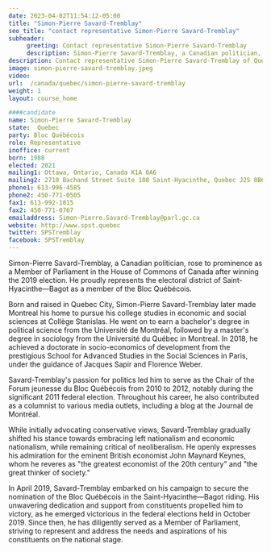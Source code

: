 ```yaml
---
date: 2023-04-02T11:54:12-05:00
title: "Simon-Pierre Savard-Tremblay"
seo_title: "contact representative Simon-Pierre Savard-Tremblay"
subheader:
     greeting: Contact representative Simon-Pierre Savard-Tremblay
     description: Simon-Pierre Savard-Tremblay, a Canadian politician, rose to prominence as a Member of Parliament in the House of Commons of Canada after winning the 2019 election.
description: Contact representative Simon-Pierre Savard-Tremblay of Quebec. Contact information for Simon-Pierre Savard-Tremblay includes email address, phone number, and mailing address.
image: simon-pierre-savard-tremblay.jpeg
video:
url:  /canada/quebec/simon-pierre-savard-tremblay
weight: 1
layout: course_home

####candidate
name: Simon-Pierre Savard-Tremblay
state:	Quebec
party: Bloc Québécois
role: Representative
inoffice: current
born: 1988
elected: 2021
mailing1: Ottawa, Ontario, Canada K1A 0A6
mailing2: 2710 Bachand Street Suite 108 Saint-Hyacinthe, Quebec J2S 8B6
phone1: 613-996-4585
phone2: 450-771-0505
fax1: 613-992-1815
fax2: 450-771-0767
emailaddress: Simon-Pierre.Savard-Tremblay@parl.gc.ca
website: http://www.spst.quebec
twitter: SPSTremblay
facebook: SPSTremblay
---
```


Simon-Pierre Savard-Tremblay, a Canadian politician, rose to prominence as a Member of Parliament in the House of Commons of Canada after winning the 2019 election. He proudly represents the electoral district of Saint-Hyacinthe—Bagot as a member of the Bloc Québécois.

Born and raised in Quebec City, Simon-Pierre Savard-Tremblay later made Montreal his home to pursue his college studies in economic and social sciences at Collège Stanislas. He went on to earn a bachelor's degree in political science from the Université de Montréal, followed by a master's degree in sociology from the Université du Québec in Montreal. In 2018, he achieved a doctorate in socio-economics of development from the prestigious School for Advanced Studies in the Social Sciences in Paris, under the guidance of Jacques Sapir and Florence Weber.

Savard-Tremblay's passion for politics led him to serve as the Chair of the Forum jeunesse du Bloc Québécois from 2010 to 2012, notably during the significant 2011 federal election. Throughout his career, he also contributed as a columnist to various media outlets, including a blog at the Journal de Montréal.

While initially advocating conservative views, Savard-Tremblay gradually shifted his stance towards embracing left nationalism and economic nationalism, while remaining critical of neoliberalism. He openly expresses his admiration for the eminent British economist John Maynard Keynes, whom he reveres as "the greatest economist of the 20th century" and "the great thinker of society."

In April 2019, Savard-Tremblay embarked on his campaign to secure the nomination of the Bloc Québécois in the Saint-Hyacinthe—Bagot riding. His unwavering dedication and support from constituents propelled him to victory, as he emerged victorious in the federal elections held in October 2019. Since then, he has diligently served as a Member of Parliament, striving to represent and address the needs and aspirations of his constituents on the national stage.
